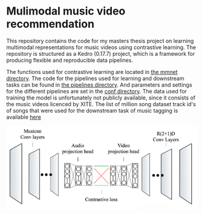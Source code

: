 # Mulimodal music video recommendation

This repository contains the code for my masters thesis project on learning multimodal representations for music videos using contrastive learning. The repository is structured as a Kedro (0.17.7) project, which is a framework for producing flexible and reproducible data pipelines. 

The functions used for contrastive learning are located in [the mmnet directory](https://github.com/KarelVeldkamp/Multimodal-Musicvideo-Representation/tree/master/src/thesis_project/mmnet). The code for the pipelines used for learning and downstream tasks can be found in [the pipelines directory](https://github.com/KarelVeldkamp/Multimodal-Musicvideo-Representation/tree/master/src/thesis_project/pipelines). And parameters and settings for the different pipelines are set in the [conf directory](https://github.com/KarelVeldkamp/Multimodal-Musicvideo-Representation/tree/master/conf). The data used for training the model is unfortunately not publicly available, since it consists of the music videos licenced by XITE. The list of million song dataset track id's of songs that were used for the downstream task of music tagging is available [here](https://github.com/KarelVeldkamp/Multimodal-Musicvideo-Representation/tree/master/data/08_reporting/msdids.txt)

![Model architecture](data/08_reporting/architecture.png)
